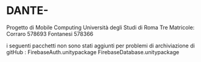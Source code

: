 # DANTE-
Progetto di Mobile Computing 
Università degli Studi di Roma Tre
Matricole:
Corraro 578693
Fontanesi 578366

i seguenti pacchetti non sono stati aggiunti per problemi di archiviazione di gitHub : 
FirebaseAuth.unitypackage
FirebaseDatabase.unitypackage

